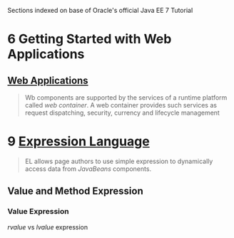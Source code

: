 Sections indexed on base of Oracle's official Java EE 7 Tutorial

# 6 Getting Started with Web Applications
## [Web Applications](https://docs.oracle.com/javaee/7/tutorial/webapp001.htm)

> Wb components are supported by the services of a runtime platform called *web container*. A web container provides such services as request dispatching, security, currency and lifecycle management

# 9 [Expression Language](https://docs.oracle.com/javaee/7/tutorial/jsf-el.htm)
> EL allows page authors to use simple expression to dynamically access data from *JavaBeans* components.
## Value and Method Expression
### Value Expression
*rvalue* vs *lvalue* expression

